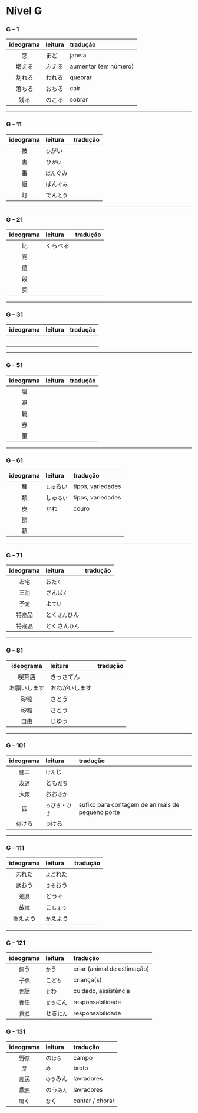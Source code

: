 # Nível G

### G - 1

| ideograma | leitura | tradução |
|:---------:|:--------|:---------|
| 窓 | まど | janela |
| 増える | ふえる | aumentar (em número) |
| 割れる | われる | quebrar |
| 落ちる | おちる | cair |
| 残る | のこる | sobrar |

---

### G - 11

| ideograma | leitura | tradução |
|:---------:|:--------|:---------|
| 被 | ```ひ```がい |  |
| 害 | ひ```がい``` |  |
| 番 | ```ばん```ぐみ |  |
| 組 | ばん```ぐみ``` |  |
| 灯 | でん```とう``` |  |

---

### G - 21

| ideograma | leitura | tradução |
|:---------:|:--------|:---------|
| 比 | くらべる |  |
| 覚 |  |  |
| 値 |  |  |
| 段 |  |  |
| 詞 |  |  |

---

### G - 31

| ideograma | leitura | tradução |
|:---------:|:--------|:---------|
|  |  |  |
|  |  |  |
|  |  |  |
|  |  |  |
|  |  |  |

---

### G - 51

| ideograma | leitura | tradução |
|:---------:|:--------|:---------|
| 誕 |  |  |
| 祖 |  |  |
| 靴 |  |  |
| 券 |  |  |
| 菓 |  |  |

---

### G - 61

| ideograma | leitura | tradução |
|:---------:|:--------|:---------|
| 種 | ```しゅ```るい | tipos, variedades |
| 類 | しゅ```るい``` | tipos, variedades |
| 皮 | かわ | couro |
| 節 |  |  |
| 頼 |  |  |

---

### G - 71
| ideograma | leitura | tradução |
|:---------:|:--------|:---------|
| お```宅``` | お```たく``` |  |
| 三```泊``` | さん```ぱく``` |  |
| 予```定``` | よ```てい``` |  |
| 特```産```品 | とく```さん```ひん |  |
| 特産```品``` | とくさん```ひん``` |  |

---

### G - 81
| ideograma | leitura | tradução |
|:---------:|:--------|:---------|
| 喫茶店 | きっさてん |  |
| お願いします | おねがいします |  |
| 砂糖 | さとう |  |
| 砂糖 | さとう |  |
| 自由 | じゆう |  |

---

### G - 101
| ideograma | leitura | tradução |
|:---------:|:--------|:---------|
| ```健```二 | ```けん```じ |  |
| 友```達``` | とも```だち``` |  |
| 大```阪``` | おお```さか``` |  |
| ```匹``` | ```っぴき```・```ひき``` | sufixo para contagem de animais de pequeno porte |
| ```付```ける | ```つ```ける |  |

---

### G - 111
| ideograma | leitura | tradução |
|:---------:|:--------|:---------|
| ```汚```れた | ```よご```れた |  |
| ```誘```おう | ```さそ```おう |  |
| 道```具``` | どう```ぐ``` |  |
| 故```障``` | こ```しょう``` |  |
| ```換```えよう | ```か```えよう |  |

---

### G - 121
| ideograma | leitura | tradução |
|:---------:|:--------|:---------|
| ```飼```う | ```か```う | criar (animal de estimação) |
| 子```供``` | こ```ども``` | criança(s) |
| ```世```話 | ```せ```わ | cuidado, assistência |
| ```責```任 | ```せき```にん | responsabilidade |
| 責```任``` | せき```にん``` | responsabilidade |


### G - 131
| ideograma | leitura | tradução |
|:---------:|:--------|:---------|
| 野```原``` | の```はら``` | campo |
| ```芽``` | ```め``` | broto |
| ```農```民 | ```のう```みん | lavradores |
| 農```民``` | のう```みん``` | lavradores |
| ```鳴```く | ```な```く | cantar / chorar |